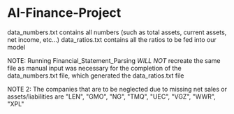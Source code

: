 # AI-Finance-Project

data_numbers.txt contains all numbers (such as total assets, current assets, net income, etc...)
data_ratios.txt contains all the ratios to be fed into our model

NOTE: Running Financial_Statement_Parsing *WILL NOT* recreate the same file as manual input was necessary for the completion of the data_numbers.txt file, which generated the data_ratios.txt file

NOTE 2: The companies that are to be neglected due to missing net sales or assets/liabilities are 
"LEN", "GMO", "NG", "TMQ", "UEC", "VGZ", "WWR", "XPL"
